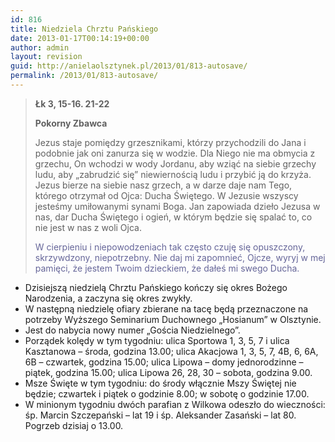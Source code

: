 ```yaml
---
id: 816
title: Niedziela Chrztu Pańskiego
date: 2013-01-17T00:14:19+00:00
author: admin
layout: revision
guid: http://anielaolsztynek.pl/2013/01/813-autosave/
permalink: /2013/01/813-autosave/
---
```

> **Łk 3, 15-16. 21-22**
> 
> **Pokorny Zbawca**
> 
> Jezus staje pomiędzy grzesznikami, którzy przychodzili do Jana i podobnie jak oni zanurza się w wodzie. Dla Niego nie ma obmycia z grzechu, On wchodzi w wody Jordanu, aby wziąć na siebie grzechy ludu, aby &#8222;zabrudzić się&#8221; niewiernością ludu i przybić ją do krzyża. Jezus bierze na siebie nasz grzech, a w darze daje nam Tego, którego otrzymał od Ojca: Ducha Świętego. W Jezusie wszyscy jesteśmy umiłowanymi synami Boga. Jan zapowiada dzieło Jezusa w nas, dar Ducha Świętego i ogień, w którym będzie się spalać to, co nie jest w nas z woli Ojca.
> 
> <span style="color: #666699;">W cierpieniu i niepowodzeniach tak często czuję się opuszczony, skrzywdzony, niepotrzebny. Nie daj mi zapomnieć, Ojcze, wyryj w mej pamięci, że jestem Twoim dzieckiem, że dałeś mi swego Ducha.</span>

  * Dzisiejszą niedzielą Chrztu Pańskiego kończy się okres Bożego Narodzenia, a zaczyna się okres zwykły.
  * W następną niedzielę ofiary zbierane na tacę będą przeznaczone na potrzeby Wyższego Seminarium Duchownego &#8222;Hosianum&#8221; w Olsztynie.
  * Jest do nabycia nowy numer &#8222;Gościa Niedzielnego&#8221;.
  * Porządek kolędy w tym tygodniu: ulica Sportowa 1, 3, 5, 7 i ulica Kasztanowa &#8211; środa, godzina 13.00; ulica Akacjowa 1, 3, 5, 7, 4B, 6, 6A, 6B &#8211; czwartek, godzina 15.00; ulica Lipowa &#8211; domy jednorodzinne &#8211; piątek, godzina 15.00; ulica Lipowa 26, 28, 30 &#8211; sobota, godzina 9.00.
  * Msze Święte w tym tygodniu: do środy włącznie Mszy Świętej nie będzie; czwartek i piątek o godzinie 8.00; w sobotę o godzinie 17.00.
  * W minionym tygodniu dwóch parafian z Wilkowa odeszło do wieczności: śp. Marcin Szczepański &#8211; lat 19 i śp. Aleksander Zasański &#8211; lat 80. Pogrzeb dzisiaj o 13.00.

>